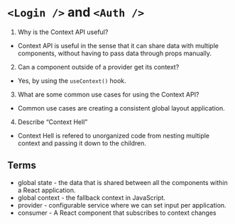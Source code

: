 # `<Login />` and `<Auth />`

1. Why is the Context API useful?
- Context API is useful in the sense that it can share data with multiple components, without having to pass data through props manually.
2. Can a component outside of a provider get its context?
- Yes, by using the `useContext()` hook. 
3. What are some common use cases for using the Context API?
- Common use cases are creating a consistent global layout application. 
4. Describe “Context Hell”
- Context Hell is refered to unorganized code from nesting multiple context and passing it down to the children. 

## Terms 

- global state - the data that is shared between all the components within a React application.
- global context - the fallback context in JavaScript.
- provider - configurable service where we can set input per application.
- consumer - A React component that subscribes to context changes

